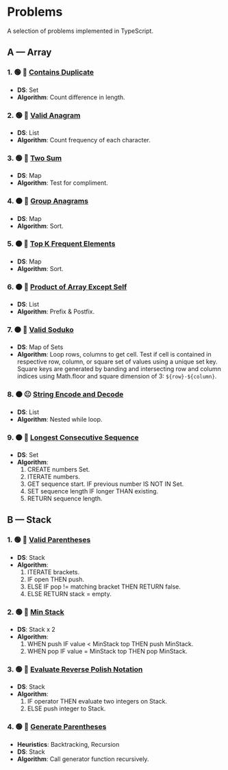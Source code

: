 # Problems

A selection of problems implemented in TypeScript.

## A — Array

### 1. 🟢 🙂 [Contains Duplicate](./src/array/contains-duplicate.ts)

- **DS**: Set
- **Algorithm**: Count difference in length.

### 2. 🟢 🙂 [Valid Anagram](./src/array/valid-anagram.ts)

- **DS**: List
- **Algorithm**: Count frequency of each character.

### 3. 🟢 🙂 [Two Sum](./src/array/two-sum.ts)

- **DS**: Map
- **Algorithm**: Test for compliment.

### 4. 🟠 🙂 [Group Anagrams](./src/array/group-anagrams.ts)

- **DS**: Map
- **Algorithm**: Sort.

### 5. 🟠 🙂 [Top K Frequent Elements](./src/array/top-k-frequent-elements.ts)

- **DS**: Map
- **Algorithm**: Sort.

### 6. 🟠 🙂 [Product of Array Except Self](./src/array/product-of-array-except-self.ts)

- **DS**: List
- **Algorithm**: Prefix & Postfix.

### 7. 🟠 🙂 [Valid Soduko](./src/array/valid-soduko.ts)

- **DS**: Map of Sets
- **Algorithm**: Loop rows, columns to get cell. Test if cell is contained in respective row, column, or square set of values using a unique set key. Square keys are generated by banding and intersecting row and column indices using Math.floor and square dimension of 3: `${row}-${column}`.

### 8. 🟠 😐 [String Encode and Decode](./src/array/string-encode-and-decode.ts)

- **DS**: List
- **Algorithm**: Nested while loop.

### 9. 🟠 🙂 [Longest Consecutive Sequence](./src/array/longest-consecutive-sequence.ts)

- **DS**: Set
- **Algorithm**:
  1. CREATE numbers Set.
  2. ITERATE numbers.
  3. GET sequence start. IF previous number IS NOT IN Set.
  4. SET sequence length IF longer THAN existing.
  5. RETURN sequence length.

## B — Stack

### 1. 🟢 🙂 [Valid Parentheses](./src/stack/valid-parentheses.ts)

- **DS**: Stack
- **Algorithm**:
  1. ITERATE brackets.
  2. IF open THEN push.
  3. ELSE IF pop != matching bracket THEN RETURN false.
  4. ELSE RETURN stack = empty.

### 2. 🟢 🙂 [Min Stack](./src/stack/min-stack.ts)

- **DS**: Stack x 2
- **Algorithm**:
  1. WHEN push IF value < MinStack top THEN push MinStack.
  2. WHEN pop IF value = MinStack top THEN pop MinStack.

### 3. 🟢 🙂 [Evaluate Reverse Polish Notation](./src/stack/evaluate-reverse-polish-notation.ts)

- **DS**: Stack
- **Algorithm**:
  1. IF operator THEN evaluate two integers on Stack.
  2. ELSE push integer to Stack.

### 4. 🟢 🙂 [Generate Parentheses](./src/stack/generate-parentheses.ts)

- **Heuristics**: Backtracking, Recursion
- **DS**: Stack
- **Algorithm**: Call generator function recursively.
